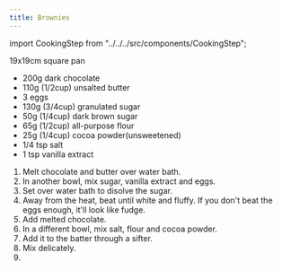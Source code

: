 ```yaml
---
title: Brownies
---
```

import CookingStep from "../../../src/components/CookingStep";

19x19cm square pan

- 200g dark chocolate
- 110g (1/2cup) unsalted butter
- 3 eggs
- 130g (3/4cup) granulated sugar
- 50g (1/4cup) dark brown sugar
- 65g (1/2cup) all-purpose flour
- 25g (1/4cup) cocoa powder(unsweetened)
- 1/4 tsp salt
- 1 tsp vanilla extract

1. Melt chocolate and butter over water bath.
1. In another bowl, mix sugar, vanilla extract and eggs.
1. Set over water bath to disolve the sugar.
1. Away from the heat, beat until white and fluffy. If you don't beat the eggs enough, it'll look like fudge.
1. Add melted chocolate.
1. In a different bowl, mix salt, flour and cocoa powder.
1. Add it to the batter through a sifter.
1. Mix delicately.
1. <CookingStep temp="170" time="20-30 minutes" preheat />
